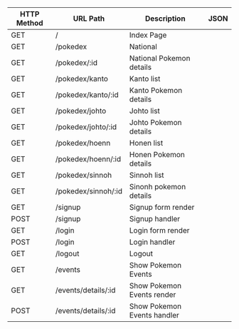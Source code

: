 | HTTP Method | URL Path               | Description                  | JSON |
| --------    | ---------              | -----------                  | ---- |
|  GET        | /                      |  Index Page                  |      |
|    GET      | /pokedex               |    National                  |      |
|    GET      | /pokedex/:id           |    National Pokemon details  |      |
|    GET      | /pokedex/kanto         |    Kanto list                |      |
|    GET      | /pokedex/kanto/:id     |    Kanto Pokemon details     |      |
|    GET      | /pokedex/johto         |     Johto list               |      |
|    GET      | /pokedex/johto/:id     |   Johto Pokemon details      |      |
|    GET      | /pokedex/hoenn         |     Honen list               |      |
|    GET      | /pokedex/hoenn/:id     |     Honen Pokemon details    |      |
|    GET      | /pokedex/sinnoh        |    Sinnoh list               |      |
|    GET      | /pokedex/sinnoh/:id    |    Sinonh pokemon details    |      |
|    GET      | /signup                |   Signup form render         |      |
|    POST     | /signup                |  Signup handler              |      |
|    GET      | /login                 |   Login form render          |      |
|    POST     | /login                 |  Login handler               |      |
|    GET      | /logout                |  Logout                      |      |
|    GET      | /events                | Show Pokemon Events          |      |
|    GET      | /events/details/:id    | Show Pokemon Events render   |      |
|    POST     | /events/details/:id    | Show Pokemon Events handler  |      |



